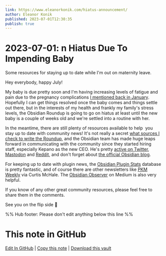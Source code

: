 ```yaml
---
link: https://www.eleanorkonik.com/hiatus-announcement/
author: Eleanor Konik
published: 2023-07-01T12:30:35
publish: true
---
```


# 2023-07-01: n Hiatus Due To Impending Baby
Some resources for staying up to date while I'm out on maternity leave.

Hey everybody, happy July! 

My baby is due pretty soon and I'm having increasing levels of fatigue and pain due to the pregnancy complications [I mentioned back in January](https://www.eleanorkonik.com/state-of-the-eleanor-02/). Hopefully I can get things resolved once the baby comes and things settle out there, but in the interests of my health and frankly my family's stress levels, the Obsidian Roundup is going to go on hiatus at least until the new baby is a couple of weeks old and we're settled into a routine with her. 

In the meantime, there are still plenty of resources available to help  you stay up to date with community news! It's not really a secret [what sources I check to write the Roundup](https://www.eleanorkonik.com/about/), and the Obsidian team has made huge leaps forward in communicating with the community since they started hiring staff, especially Kepano as the new CEO. He's pretty [active on Twitter](https://twitter.com/kepano?ref=eleanorkonik.com), [Mastodon](https://mastodon.social/@kepano?ref=eleanorkonik.com) and [Reddit](https://www.reddit.com/r/ObsidianMD/?ref=eleanorkonik.com), and don't forget about [the official Obsidian blog](https://obsidian.md/blog/?ref=eleanorkonik.com). 

For keeping up to date with plugin news, the [Obsidian Plugin Stats](https://obsidian-plugin-stats.vercel.app/new?ref=eleanorkonik.com) database is pretty fantastic, and of course there are other newsletters like [PKM Weekly](https://curtismchale.ca/category/pkm-weekly/?ref=eleanorkonik.com) via Curtis McHale. The [Obsidian Observer](https://medium.com/obsidian-observer?ref=eleanorkonik.com) on Medium is also very helpful. 

If you know of any other great community resources, please feel free to share them in the comments. 

See you on the flip side 💚


%% Hub footer: Please don't edit anything below this line %%

# This note in GitHub

<span class="git-footer">[Edit In GitHub](https://github.dev/obsidian-community/obsidian-hub/blob/main/01%20-%20Community/Obsidian%20Roundup/2023-07-01%20n%20Hiatus%20Due%20To%20Impending%20Baby.md "git-hub-edit-note") | [Copy this note](https://raw.githubusercontent.com/obsidian-community/obsidian-hub/main/01%20-%20Community/Obsidian%20Roundup/2023-07-01%20n%20Hiatus%20Due%20To%20Impending%20Baby.md "git-hub-copy-note") | [Download this vault](https://github.com/obsidian-community/obsidian-hub/archive/refs/heads/main.zip "git-hub-download-vault") </span>
